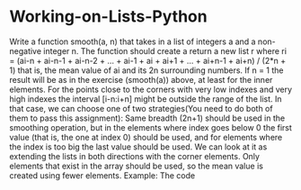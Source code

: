 # Working-on-Lists-Python
Write a function smooth(a, n) that takes in a list of integers a and a non-negative integer n. The function should create a return a new list r where ri = (ai-n + ai-n-1 + ai-n-2 + ... + ai-1 + ai + ai+1 + ... + ai+n-1 + ai+n) / (2*n + 1)  that is, the mean value of ai and its 2n surrounding numbers.  If n = 1 the result will be as in the exercise (smooth(a)) above, at least for the inner elements.  For the points close to the corners with very low indexes and very high indexes the interval [i-n:i+n] might be outside the range of the list. In that case, we can choose one of two strategies(You need to do both of them to pass this assignment):  Same breadth (2n+1) should be used in the smoothing operation, but in the elements where index goes below 0 the first value (that is, the one at index 0) should be used, and for elements where the index is too big the last value should be used. We can look at it as extending the lists in both directions with the corner elements. Only elements that exist in the array should be used, so the mean value is created using fewer elements. Example: The code
